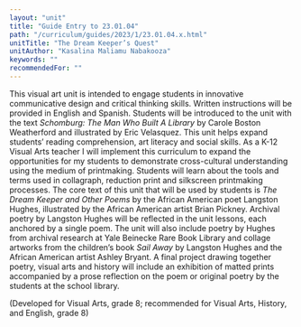 ```yaml
---
layout: "unit"
title: "Guide Entry to 23.01.04"
path: "/curriculum/guides/2023/1/23.01.04.x.html"
unitTitle: "The Dream Keeper’s Quest"
unitAuthor: "Kasalina Maliamu Nabakooza"
keywords: ""
recommendedFor: "" 
---
```

<main>
        <p>This visual art unit is intended to engage students in innovative communicative design and critical thinking skills. Written instructions will be provided in English and Spanish. Students will be introduced to the unit with the text <em>Schomburg: The Man Who Built A Library</em> by Carole Boston Weatherford and illustrated by Eric Velasquez. This unit helps expand students&rsquo; reading comprehension, art literacy and social skills. As a K-12 Visual Arts teacher I will implement this curriculum to expand the opportunities for my students to demonstrate cross-cultural understanding using the medium of printmaking. Students will learn about the tools and terms used in collagraph, reduction print and silkscreen printmaking processes. The core text of this unit that will be used by students is <em>The Dream Keeper and Other Poems</em> by the African American poet Langston Hughes, illustrated by the African American artist Brian Pickney. Archival poetry by Langston Hughes will be reflected in the unit lessons, each anchored by a single poem. The unit will also include poetry by Hughes from archival research at Yale Beinecke Rare Book Library and collage artworks from the children&rsquo;s book <em>Sail Away</em> by Langston Hughes and the African American artist Ashley Bryant. A final project drawing together poetry, visual arts and history will include an exhibition of matted prints accompanied by a prose reflection on the poem or original poetry by the students at the school library.</p>
<p>(Developed for Visual Arts, grade 8; recommended for Visual Arts, History, and English, grade 8)</p>
</main>

